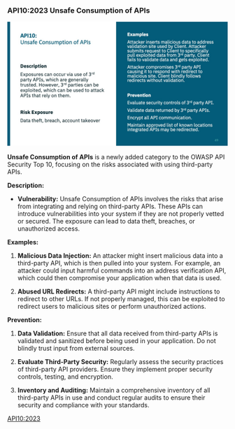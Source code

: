 ### API10:2023 Unsafe Consumption of APIs

![](/API%20Security%20Fundamentals/images/fedf200-f550-6353-4e82-35a60cf3d57_API10_UnsafeConsumption.jpg)

**Unsafe Consumption of APIs** is a newly added category to the OWASP API Security Top 10, focusing on the risks associated with using third-party APIs.

**Description:**
- **Vulnerability:** Unsafe Consumption of APIs involves the risks that arise from integrating and relying on third-party APIs. These APIs can introduce vulnerabilities into your system if they are not properly vetted or secured. The exposure can lead to data theft, breaches, or unauthorized access.

**Examples:**
1. **Malicious Data Injection:** An attacker might insert malicious data into a third-party API, which is then pulled into your system. For example, an attacker could input harmful commands into an address verification API, which could then compromise your application when that data is used.

2. **Abused URL Redirects:** A third-party API might include instructions to redirect to other URLs. If not properly managed, this can be exploited to redirect users to malicious sites or perform unauthorized actions.

**Prevention:**
1. **Data Validation:** Ensure that all data received from third-party APIs is validated and sanitized before being used in your application. Do not blindly trust input from external sources.

2. **Evaluate Third-Party Security:** Regularly assess the security practices of third-party API providers. Ensure they implement proper security controls, testing, and encryption.

3. **Inventory and Auditing:** Maintain a comprehensive inventory of all third-party APIs in use and conduct regular audits to ensure their security and compliance with your standards.

[API10:2023](https://owasp.org/API-Security/editions/2023/en/0xaa-unsafe-consumption-of-apis/)